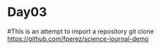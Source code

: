 # Day03
#This is an attempt to import a repository
git clone https://github.com/fperez/science-journal-demo
